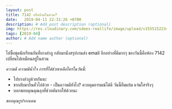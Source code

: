 ```yaml
---
layout: post
title: 7142 หรือบ้านในสวน?
date:   2019-04-11 22:31:26 +0700
description: # Add post description (optional)
img: https://res.cloudinary.com/sdees-reallife/image/upload/v1555152234/1555152004630.jpg # Add image post (optional)
tags: [2019-04]
author: # Add name author (optional)
---
```

ไปซื้อชุดนักเรียนกันที่บางลำภู กลับมานั่งสรุปงานส่ง email อีกอย่างที่ดีมากๆ ของวันนี้คือห้อง 7142 เปลี่ยนไปเหมือนอยู่ในสวน <i class="fa fa-child" style="color:plum"></i>

*ความดี ความมีน้ำใจ การที่ได้ช่วยเหลือใครในวันนี้*:
- ไปบางลำภูด้วยกันนะ
- ขากลับมากินคั่วไก่ด้วย - เป็นความดียังไง? ควบคุมอารมณ์ได้ดี วันนี้ยิ้มแย้ม แจ่มใสจริงๆ
- บอกขอบคุณคุณลุงที่ช่วยดันรถให้ด้วยนะ

*ขอบคุณรูปจากเคน*
